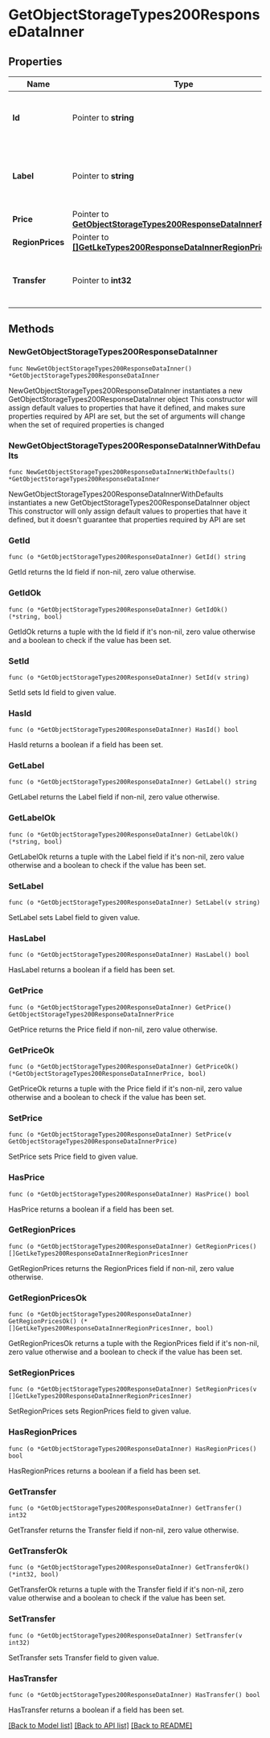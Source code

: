 # GetObjectStorageTypes200ResponseDataInner

## Properties

Name | Type | Description | Notes
------------ | ------------- | ------------- | -------------
**Id** | Pointer to **string** | The ID representing the Object Storage type. | [optional] [readonly] 
**Label** | Pointer to **string** | The Object Storage type label is for display purposes only. | [optional] [readonly] 
**Price** | Pointer to [**GetObjectStorageTypes200ResponseDataInnerPrice**](GetObjectStorageTypes200ResponseDataInnerPrice.md) |  | [optional] 
**RegionPrices** | Pointer to [**[]GetLkeTypes200ResponseDataInnerRegionPricesInner**](GetLkeTypes200ResponseDataInnerRegionPricesInner.md) |  | [optional] 
**Transfer** | Pointer to **int32** | The monthly outbound transfer amount, in MB. | [optional] [readonly] 

## Methods

### NewGetObjectStorageTypes200ResponseDataInner

`func NewGetObjectStorageTypes200ResponseDataInner() *GetObjectStorageTypes200ResponseDataInner`

NewGetObjectStorageTypes200ResponseDataInner instantiates a new GetObjectStorageTypes200ResponseDataInner object
This constructor will assign default values to properties that have it defined,
and makes sure properties required by API are set, but the set of arguments
will change when the set of required properties is changed

### NewGetObjectStorageTypes200ResponseDataInnerWithDefaults

`func NewGetObjectStorageTypes200ResponseDataInnerWithDefaults() *GetObjectStorageTypes200ResponseDataInner`

NewGetObjectStorageTypes200ResponseDataInnerWithDefaults instantiates a new GetObjectStorageTypes200ResponseDataInner object
This constructor will only assign default values to properties that have it defined,
but it doesn't guarantee that properties required by API are set

### GetId

`func (o *GetObjectStorageTypes200ResponseDataInner) GetId() string`

GetId returns the Id field if non-nil, zero value otherwise.

### GetIdOk

`func (o *GetObjectStorageTypes200ResponseDataInner) GetIdOk() (*string, bool)`

GetIdOk returns a tuple with the Id field if it's non-nil, zero value otherwise
and a boolean to check if the value has been set.

### SetId

`func (o *GetObjectStorageTypes200ResponseDataInner) SetId(v string)`

SetId sets Id field to given value.

### HasId

`func (o *GetObjectStorageTypes200ResponseDataInner) HasId() bool`

HasId returns a boolean if a field has been set.

### GetLabel

`func (o *GetObjectStorageTypes200ResponseDataInner) GetLabel() string`

GetLabel returns the Label field if non-nil, zero value otherwise.

### GetLabelOk

`func (o *GetObjectStorageTypes200ResponseDataInner) GetLabelOk() (*string, bool)`

GetLabelOk returns a tuple with the Label field if it's non-nil, zero value otherwise
and a boolean to check if the value has been set.

### SetLabel

`func (o *GetObjectStorageTypes200ResponseDataInner) SetLabel(v string)`

SetLabel sets Label field to given value.

### HasLabel

`func (o *GetObjectStorageTypes200ResponseDataInner) HasLabel() bool`

HasLabel returns a boolean if a field has been set.

### GetPrice

`func (o *GetObjectStorageTypes200ResponseDataInner) GetPrice() GetObjectStorageTypes200ResponseDataInnerPrice`

GetPrice returns the Price field if non-nil, zero value otherwise.

### GetPriceOk

`func (o *GetObjectStorageTypes200ResponseDataInner) GetPriceOk() (*GetObjectStorageTypes200ResponseDataInnerPrice, bool)`

GetPriceOk returns a tuple with the Price field if it's non-nil, zero value otherwise
and a boolean to check if the value has been set.

### SetPrice

`func (o *GetObjectStorageTypes200ResponseDataInner) SetPrice(v GetObjectStorageTypes200ResponseDataInnerPrice)`

SetPrice sets Price field to given value.

### HasPrice

`func (o *GetObjectStorageTypes200ResponseDataInner) HasPrice() bool`

HasPrice returns a boolean if a field has been set.

### GetRegionPrices

`func (o *GetObjectStorageTypes200ResponseDataInner) GetRegionPrices() []GetLkeTypes200ResponseDataInnerRegionPricesInner`

GetRegionPrices returns the RegionPrices field if non-nil, zero value otherwise.

### GetRegionPricesOk

`func (o *GetObjectStorageTypes200ResponseDataInner) GetRegionPricesOk() (*[]GetLkeTypes200ResponseDataInnerRegionPricesInner, bool)`

GetRegionPricesOk returns a tuple with the RegionPrices field if it's non-nil, zero value otherwise
and a boolean to check if the value has been set.

### SetRegionPrices

`func (o *GetObjectStorageTypes200ResponseDataInner) SetRegionPrices(v []GetLkeTypes200ResponseDataInnerRegionPricesInner)`

SetRegionPrices sets RegionPrices field to given value.

### HasRegionPrices

`func (o *GetObjectStorageTypes200ResponseDataInner) HasRegionPrices() bool`

HasRegionPrices returns a boolean if a field has been set.

### GetTransfer

`func (o *GetObjectStorageTypes200ResponseDataInner) GetTransfer() int32`

GetTransfer returns the Transfer field if non-nil, zero value otherwise.

### GetTransferOk

`func (o *GetObjectStorageTypes200ResponseDataInner) GetTransferOk() (*int32, bool)`

GetTransferOk returns a tuple with the Transfer field if it's non-nil, zero value otherwise
and a boolean to check if the value has been set.

### SetTransfer

`func (o *GetObjectStorageTypes200ResponseDataInner) SetTransfer(v int32)`

SetTransfer sets Transfer field to given value.

### HasTransfer

`func (o *GetObjectStorageTypes200ResponseDataInner) HasTransfer() bool`

HasTransfer returns a boolean if a field has been set.


[[Back to Model list]](../README.md#documentation-for-models) [[Back to API list]](../README.md#documentation-for-api-endpoints) [[Back to README]](../README.md)


